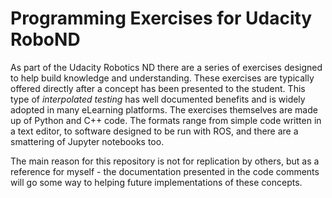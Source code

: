 # Programming Exercises for Udacity RoboND

As part of the Udacity Robotics ND there are a series of exercises designed to help build knowledge and understanding. These exercises are typically offered directly after a concept has been presented to the student. This type of _interpolated testing_ has well documented benefits and is widely adopted in many eLearning platforms. The exercises themselves are made up of Python and C++ code. The formats range from simple code written in a text editor, to software designed to be run with ROS, and there are a smattering of Jupyter notebooks too.

The main reason for this repository is not for replication by others, but as a reference for myself - the documentation presented in the code comments will go some way to helping future implementations of these concepts.